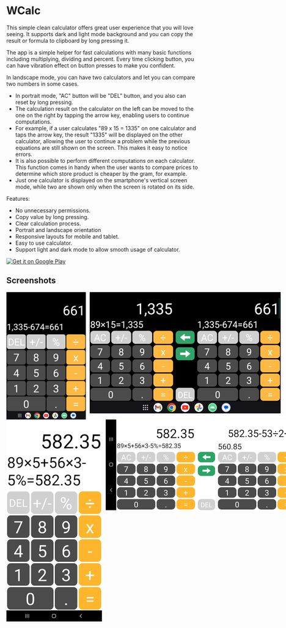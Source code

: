 # WCalc
This simple clean calculator offers great user experience that you will love seeing. It supports dark and light mode background and you can copy the result or formula to clipboard by long pressing it.

The app is a simple helper for fast calculations with many basic functions including multiplying, dividing and percent. Every time clicking button, you can have vibration effect on button presses to make you confident. 

In landscape mode, you can have two calculators and let you can compare two numbers in some cases.

- In portrait mode, "AC" button will be "DEL" button, and you also can reset by long pressing.
- The calculation result on the calculator on the left can be moved to the one on the right by tapping the arrow key, enabling users to continue computations.
- For example, if a user calculates "89 x 15 = 1335" on one calculator and taps the arrow key, the result "1335" will be displayed on the other calculator, allowing the user to continue a problem while the previous equations are still shown on the screen. This makes it easy to notice errors.
- It is also possible to perform different computations on each calculator. This function comes in handy when the user wants to compare prices to determine which store product is cheaper by the gram, for example.
- Just one calculator is displayed on the smartphone's vertical screen mode, while two are shown only when the screen is rotated on its side.

Features:
- No unnecessary permissions.
- Copy value by long pressing.
- Clear calculation process.
- Portrait and landscape orientation
- Responsive layouts for mobile and tablet.
- Easy to use calculator.
- Support light and dark mode to allow smooth usage of calculator.

<a href='https://play.google.com/store/apps/details?id=com.simplemobiletools.calculator'><img src='https://simplemobiletools.com/images/button-google-play.svg' alt='Get it on Google Play' height=45/></a>

## Screenshots

<div style="display:flex;">
<img alt="App image" src="graphics/tablet-screenshot-dark-portrait.png" width="250px" height="333px" style="margin-right:10px">
<img alt="App image" src="graphics/tablet-screenshot-dark-landscape.png" width="500px" height="317px" style="margin-right:10px">
</div>

<div style="display:flex;">
<img alt="App image" src="graphics/mobile-screenshot-light-portrait.jpg" width="250px" height="528px" style="margin-right:10px">
<img alt="App image" src="graphics/mobile-screenshot-light-landscape.jpg" width="500px" height="237px" style="margin-right:10px">
</div>

